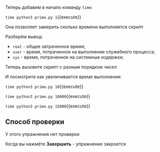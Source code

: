 Теперь добавим в начало команду `time`:

`time python3 prime.py 1`{{execute}}

Она позволяет замерить сколько времени выполняется скрипт

Разберём вывод:

- `real` - общее затраченное время;
- `user` - время, потраченное на выполнение служебного процесса;
- `sys` - время, потраченное на системные издержки;

Теперь вызовите скрипт с разным порядком чисел

И посмотрите как увеличивается время выполнения:

`time python3 prime.py 10`{{execute}}

`time python3 prime.py 10000`{{execute}}

`time python3 prime.py 15000`{{execute}}

## Способ проверки

У этого упражнения нет проверки

Когда вы нажмёте **Завершить** - упражнение закроется